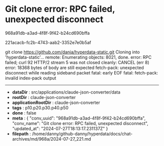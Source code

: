 # Git clone error: RPC failed, unexpected disconnect

968a91db-a3ad-4f8f-9f42-b24cd690bffa

221acacb-fc2b-4743-aab2-3352e7e0b5af

git clone https://github.com/danja/hyperdata-static.git
Cloning into 'hyperdata-static'...
remote: Enumerating objects: 8021, done.
error: RPC failed; curl 92 HTTP/2 stream 5 was not closed cleanly: CANCEL (err 8)
error: 18368 bytes of body are still expected
fetch-pack: unexpected disconnect while reading sideband packet
fatal: early EOF
fatal: fetch-pack: invalid index-pack output

---

* **dataDir** : src/applications/claude-json-converter/data
* **rootDir** : claude-json-converter
* **applicationRootDir** : claude-json-converter
* **tags** : p10.p20.p30.p40.p50
* **done** : false
* **meta** : {
  "conv_uuid": "968a91db-a3ad-4f8f-9f42-b24cd690bffa",
  "conv_name": "Git clone error: RPC failed, unexpected disconnect",
  "updated_at": "2024-07-27T18:13:17.231137Z"
}
* **filepath** : /home/danny/github-danny/hyperdata/docs/chat-archives/md/968a/2024-07-27_221.md